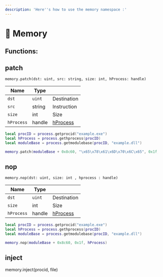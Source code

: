 ```yaml
---
description: 'Here''s how to use the memory namespace :'
---
```


# 🔋 Memory

## Functions:

## patch

`memory.patch(dst: uint, src: string, size: int, hProcess: handle)`

| Name       | Type   |                                    |
| ---------- | ------ | ---------------------------------- |
| `dst`      | `uint` | Destination                        |
| `src`      | string | Instruction                        |
| `size`     | int    | Size                               |
| `hProcess` | handle | [hProcess](process.md#gethprocess) |

```lua
local procID = process.getprocid("example.exe")
local hProcess = process.gethprocess(procID)
local moduleBase = process.getmodulebase(procID, "example.dll")

memory.patch(moduleBase + 0x8c60, "\x65\x78\x61\x6D\x70\x6C\x65", 0x1f, hProcess)
```

## nop

`memory.nop(dst: uint, size: int , hprocess : handle)`

| Name       | Type   |                                    |
| ---------- | ------ | ---------------------------------- |
| `dst`      | `uint` | Destination                        |
| `size`     | int    | Size                               |
| `hProcess` | handle | [hProcess](process.md#gethprocess) |

```lua
local procID = process.getprocid("example.exe")
local hProcess = process.gethprocess(procID)
local moduleBase = process.getmodulebase(procID, "example.dll")

memory.nop(moduleBase + 0x8c60, 0x1f, hProcess)
```

## inject

memory.inject(procid, file)
